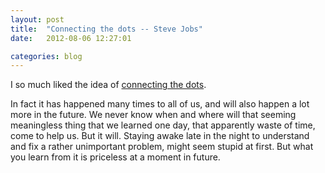 ```yaml
---
layout: post
title:  "Connecting the dots -- Steve Jobs"
date:   2012-08-06 12:27:01

categories: blog 
---
```


I so much liked the idea of [connecting the dots](http://www.youtube.com/watch?v=D1R-jKKp3NA).

In fact it has happened many times to all of us, and will also happen a lot more in the future. We never know when and where will that seeming meaningless thing that we learned one day, that apparently waste of time, come to help us. But it will. Staying awake late in the night to understand and fix a rather unimportant problem, might seem stupid at first. But what you learn from it is priceless at a moment in future. 